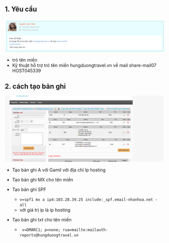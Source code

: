 ## 1. Yêu cầu
<img src="img/mx1.png">

- trỏ tên miền 
- Kỹ thuật hỗ trợ trỏ tên miền hungduongtravel.vn về mail share-mail07
HOST045339

## 2. cách tạo bản ghi

<img src="img/mx2.png">

- Tạo bản ghi A với Gamil với địa chỉ Ip hosting

- Tạo bản ghi MX cho tên miền 

- Tạo bản ghi SPF 
    + `v=spf1 mx a ip4:103.28.39.25 include:_spf.email-nhanhoa.net -all`
    + với giá trị ip là ip hosting


- Tạo bản ghi txt cho tên miền
    + ` v=DMARC1; p=none; rua=mailto:mailauth-reports@hungduongtravel.vn`

